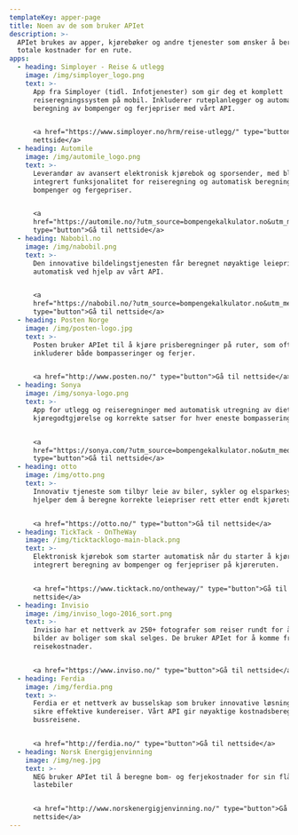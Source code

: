 ```yaml
---
templateKey: apper-page
title: Noen av de som bruker APIet
description: >-
  APIet brukes av apper, kjørebøker og andre tjenester som ønsker å beregne
  totale kostnader for en rute.
apps:
  - heading: Simployer - Reise & utlegg
    image: /img/simployer_logo.png
    text: >-
      App fra Simployer (tidl. Infotjenester) som gir deg et komplett
      reiseregningssystem på mobil. Inkluderer ruteplanlegger og automatisk
      beregning av bompenger og ferjepriser med vårt API. 


      <a href="https://www.simployer.no/hrm/reise-utlegg/" type="button">Gå til
      nettside</a>
  - heading: Automile
    image: /img/automile_logo.png
    text: >-
      Leverandør av avansert elektronisk kjørebok og sporsender, med blant annet
      integrert funksjonalitet for reiseregning og automatisk beregning av
      bompenger og fergepriser.


      <a
      href="https://automile.no/?utm_source=bompengekalkulator.no&utm_medium=apper"
      type="button">Gå til nettside</a>
  - heading: Nabobil.no
    image: /img/nabobil.png
    text: >-
      Den innovative bildelingstjenesten får beregnet nøyaktige leiepriser
      automatisk ved hjelp av vårt API.


      <a
      href="https://nabobil.no/?utm_source=bompengekalkulator.no&utm_medium=about"
      type="button">Gå til nettside</a>
  - heading: Posten Norge
    image: /img/posten-logo.jpg
    text: >-
      Posten bruker APIet til å kjøre prisberegninger på ruter, som ofte
      inkluderer både bompasseringer og ferjer.


      <a href="http://www.posten.no/" type="button">Gå til nettside</a>
  - heading: Sonya
    image: /img/sonya-logo.png
    text: >-
      App for utlegg og reiseregninger med automatisk utregning av diett og
      kjøregodtgjørelse og korrekte satser for hver eneste bompassering.


      <a
      href="https://sonya.com/?utm_source=bompengekalkulator.no&utm_medium=about"
      type="button">Gå til nettside</a>
  - heading: otto
    image: /img/otto.png
    text: >-
      Innovativ tjeneste som tilbyr leie av biler, sykler og elsparkesykler. Vi
      hjelper dem å beregne korrekte leiepriser rett etter endt kjøretur.


      <a href="https://otto.no/" type="button">Gå til nettside</a>
  - heading: TickTack - OnTheWay
    image: /img/ticktacklogo-main-black.png
    text: >-
      Elektronisk kjørebok som starter automatisk når du starter å kjøre. Med
      integrert beregning av bompenger og ferjepriser på kjøreruten.


      <a href="https://www.ticktack.no/ontheway/" type="button">Gå til
      nettside</a>
  - heading: Invisio
    image: /img/inviso_logo-2016_sort.png
    text: >-
      Invisio har et nettverk av 250+ fotografer som reiser rundt for å ta
      bilder av boliger som skal selges. De bruker APIet for å komme frem totale
      reisekostnader.


      <a href="https://www.inviso.no/" type="button">Gå til nettside</a>
  - heading: Ferdia
    image: /img/ferdia.png
    text: >-
      Ferdia er et nettverk av busselskap som bruker innovative løsninger for å
      sikre effektive kundereiser. Vårt API gir nøyaktige kostnadsberegning av
      bussreisene.


      <a href="http://ferdia.no/" type="button">Gå til nettside</a>
  - heading: Norsk Energigjenvinning
    image: /img/neg.jpg
    text: >-
      NEG bruker APIet til å beregne bom- og ferjekostnader for sin flåte av
      lastebiler


      <a href="http://www.norskenergigjenvinning.no/" type="button">Gå til
      nettside</a>
---
```


